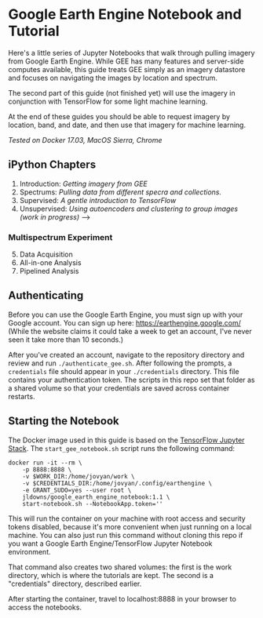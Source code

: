 # Google Earth Engine Notebook and Tutorial

Here's a little series of Jupyter Notebooks that walk through pulling imagery from Google Earth Engine. While GEE has many features and server-side computes available, this guide treats GEE simply as an imagery datastore and focuses on navigating the images by location and spectrum.

The second part of this guide (not finished yet) will use the imagery in conjunction with TensorFlow for some light machine learning.

At the end of these guides you should be able to request imagery by location, band, and date, and then use that imagery for machine learning.

*Tested on Docker 17.03, MacOS Sierra, Chrome*

## iPython Chapters

1. Introduction: *Getting imagery from GEE*
2. Spectrums: *Pulling data from different specra and collections.*
3. Supervised: *A gentle introduction to TensorFlow*
4. Unsupervised: *Using autoencoders and clustering to group images (work in progress)* -->

### Multispectrum Experiment
5. Data Acquisition
6. All-in-one Analysis
7. Pipelined Analysis

## Authenticating

Before you can use the Google Earth Engine, you must sign up with your Google account. You can sign up here: https://earthengine.google.com/ (While the website claims it could take a week to get an account, I've never seen it take more than 10 seconds.)

After you've created an account, navigate to the repository directory and review and run `./authenticate_gee.sh`. After following the prompts, a `credentials` file should appear in your `./credentials` directory. This file contains your authentication token. The scripts in this repo set that folder as a shared volume so that your credentials are saved across container restarts.

## Starting the Notebook

The Docker image used in this guide is based on the [TensorFlow Jupyter Stack](https://github.com/jupyter/docker-stacks/tree/master/tensorflow-notebook). The `start_gee_notebook.sh` script runs the following command:

```
docker run -it --rm \
    -p 8888:8888 \
    -v $WORK_DIR:/home/jovyan/work \
    -v $CREDENTIALS_DIR:/home/jovyan/.config/earthengine \
    -e GRANT_SUDO=yes --user root \
    jldowns/google_earth_engine_notebook:1.1 \
    start-notebook.sh --NotebookApp.token=''
```

This will run the container on your machine with root access and security tokens disabled, because it's more convenient when just running on a local machine. You can also just run this command without cloning this repo if you want a Google Earth Engine/TensorFlow Jupyter Notebook environment.

That command also creates two shared volumes: the first is the work directory, which is where the tutorials are kept. The second is a "credentials" directory, described earlier.

After starting the container, travel to localhost:8888 in your browser to access the notebooks.
